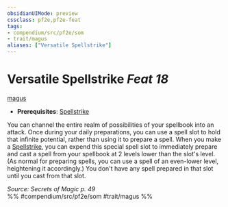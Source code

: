 ```yaml
---
obsidianUIMode: preview
cssclass: pf2e,pf2e-feat
tags:
- compendium/src/pf2e/som
- trait/magus
aliases: ["Versatile Spellstrike"]
---
```

# Versatile Spellstrike  *Feat 18*  
[magus](../../Rules/traits/magus-som.md)  

- **Prerequisites**: [Spellstrike](../../Rules/actions/spellstrike-som.md)

You can channel the entire realm of possibilities of your spellbook into an attack. Once during your daily preparations, you can use a spell slot to hold that infinite potential, rather than using it to prepare a spell. When you make a [Spellstrike](../../Rules/actions/spellstrike-som.md), you can expend this special spell slot to immediately prepare and cast a spell from your spellbook at 2 levels lower than the slot's level. (As normal for preparing spells, you can use a spell of an even-lower level, heightening it accordingly.) You don't have any spell prepared in that slot until you cast from that slot.

*Source: Secrets of Magic p. 49*  
%% #compendium/src/pf2e/som #trait/magus %%